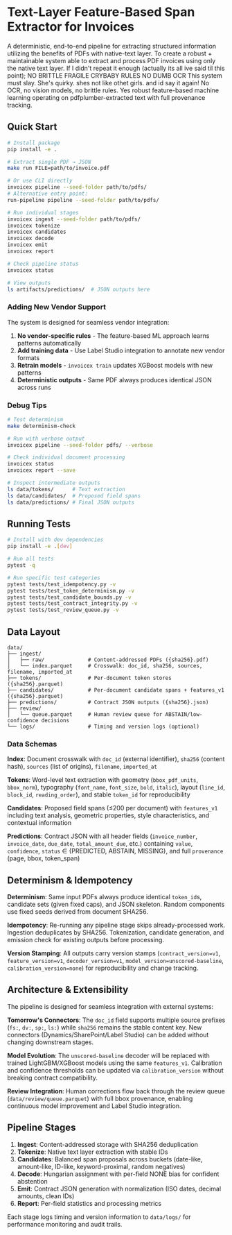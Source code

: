 # Text-Layer Feature-Based Span Extractor for Invoices

A deterministic, end-to-end pipeline for extracting structured information utilizing the benefits of PDFs with native-text layer. 
To create a robust + maintainable system able to extract and process PDF invoices using only the native text layer. 
If I didn't repeat it enough (actually its all ive said til this point); NO BRITTLE FRAGILE CRYBABY RULES NO DUMB OCR 
This system must slay. She's quirky. shes not like othet girls. and id say it again!
No OCR, no vision models, no brittle rules. 
Yes robust feature-based machine learning operating on pdfplumber-extracted text with full provenance tracking.


## Quick Start

```bash
# Install package
pip install -e .

# Extract single PDF → JSON
make run FILE=path/to/invoice.pdf

# Or use CLI directly
invoicex pipeline --seed-folder path/to/pdfs/
# Alternative entry point:
run-pipeline pipeline --seed-folder path/to/pdfs/

# Run individual stages
invoicex ingest --seed-folder path/to/pdfs/
invoicex tokenize
invoicex candidates  
invoicex decode
invoicex emit
invoicex report

# Check pipeline status
invoicex status

# View outputs
ls artifacts/predictions/  # JSON outputs here
```

### Adding New Vendor Support

The system is designed for seamless vendor integration:

1. **No vendor-specific rules** - The feature-based ML approach learns patterns automatically
2. **Add training data** - Use Label Studio integration to annotate new vendor formats  
3. **Retrain models** - `invoicex train` updates XGBoost models with new patterns
4. **Deterministic outputs** - Same PDF always produces identical JSON across runs

### Debug Tips

```bash
# Test determinism
make determinism-check

# Run with verbose output
invoicex pipeline --seed-folder pdfs/ --verbose

# Check individual document processing
invoicex status
invoicex report --save

# Inspect intermediate outputs
ls data/tokens/      # Text extraction
ls data/candidates/  # Proposed field spans  
ls data/predictions/ # Final JSON outputs
```

## Running Tests

```bash
# Install with dev dependencies
pip install -e .[dev]

# Run all tests
pytest -q

# Run specific test categories
pytest tests/test_idempotency.py -v
pytest tests/test_token_determinism.py -v
pytest tests/test_candidate_bounds.py -v
pytest tests/test_contract_integrity.py -v
pytest tests/test_review_queue.py -v
```

## Data Layout

```
data/
├── ingest/
│   ├── raw/              # Content-addressed PDFs ({sha256}.pdf)
│   └── index.parquet     # Crosswalk: doc_id, sha256, sources, filename, imported_at
├── tokens/               # Per-document token stores ({sha256}.parquet)
├── candidates/           # Per-document candidate spans + features_v1 ({sha256}.parquet)  
├── predictions/          # Contract JSON outputs ({sha256}.json)
├── review/
│   └── queue.parquet     # Human review queue for ABSTAIN/low-confidence decisions
└── logs/                 # Timing and version logs (optional)
```

### Data Schemas

**Index**: Document crosswalk with `doc_id` (external identifier), `sha256` (content hash), `sources` (list of origins), `filename`, `imported_at`

**Tokens**: Word-level text extraction with geometry (`bbox_pdf_units`, `bbox_norm`), typography (`font_name`, `font_size`, `bold`, `italic`), layout (`line_id`, `block_id`, `reading_order`), and stable `token_id` for reproducibility

**Candidates**: Proposed field spans (≤200 per document) with `features_v1` including text analysis, geometric properties, style characteristics, and contextual information

**Predictions**: Contract JSON with all header fields (`invoice_number`, `invoice_date`, `due_date`, `total_amount_due`, etc.) containing `value`, `confidence`, `status` ∈ {PREDICTED, ABSTAIN, MISSING}, and full `provenance` (page, bbox, token_span)

## Determinism & Idempotency

**Determinism**: Same input PDFs always produce identical `token_id`s, candidate sets (given fixed caps), and JSON skeleton. Random components use fixed seeds derived from document SHA256.

**Idempotency**: Re-running any pipeline stage skips already-processed work. Ingestion deduplicates by SHA256. Tokenization, candidate generation, and emission check for existing outputs before processing.

**Version Stamping**: All outputs carry version stamps (`contract_version=v1`, `feature_version=v1`, `decoder_version=v1`, `model_version=unscored-baseline`, `calibration_version=none`) for reproducibility and change tracking.

## Architecture & Extensibility

The pipeline is designed for seamless integration with external systems:

**Tomorrow's Connectors**: The `doc_id` field supports multiple source prefixes (`fs:`, `dv:`, `sp:`, `ls:`) while `sha256` remains the stable content key. New connectors (Dynamics/SharePoint/Label Studio) can be added without changing downstream stages.

**Model Evolution**: The `unscored-baseline` decoder will be replaced with trained LightGBM/XGBoost models using the same `features_v1`. Calibration and confidence thresholds can be updated via `calibration_version` without breaking contract compatibility.

**Review Integration**: Human corrections flow back through the review queue (`data/review/queue.parquet`) with full bbox provenance, enabling continuous model improvement and Label Studio integration.

## Pipeline Stages

1. **Ingest**: Content-addressed storage with SHA256 deduplication
2. **Tokenize**: Native text layer extraction with stable IDs  
3. **Candidates**: Balanced span proposals across buckets (date-like, amount-like, ID-like, keyword-proximal, random negatives)
4. **Decode**: Hungarian assignment with per-field NONE bias for confident abstention
5. **Emit**: Contract JSON generation with normalization (ISO dates, decimal amounts, clean IDs) 
6. **Report**: Per-field statistics and processing metrics

Each stage logs timing and version information to `data/logs/` for performance monitoring and audit trails.
